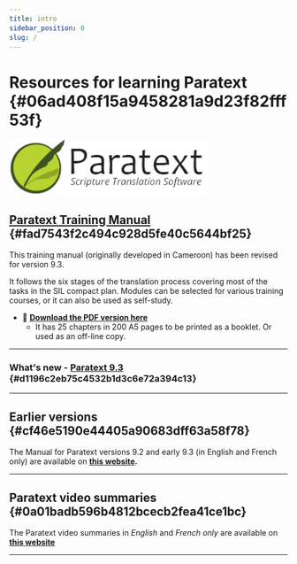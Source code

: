 ```yaml
---
title: intro
sidebar_position: 0
slug: /
---
```




# Resources for learning Paratext {#06ad408f15a9458281a9d23f82fff53f}


![](./415098770.png)


## [Paratext Training Manual](/Resumen) {#fad7543f2c494c928d5fe40c5644bf25}


This training manual (originally developed in Cameroon) has been revised for version 9.3.


It follows the six stages of the translation process covering most of the tasks in the SIL compact plan. Modules can be selected for various training courses, or it can also be used as self-study.

- 📖 [**Download the PDF version here**](https://manual.paratext.org/img/Ptx-man-en-9.3.pdf)
    - It has 25 chapters in 200 A5 pages to be printed as a booklet. Or used as an off-line copy.

---


### What's new - [**Paratext 9.3**](https://sillsdev.github.io/paratext-manual/00-Whats-new) {#d1196c2eb75c4532b1d3c6e72a394c13}


---


## Earlier versions {#cf46e5190e44405a90683dff63a58f78}


The Manual for Paratext versions 9.2 and early 9.3 (in English and French only) are available on [**this website**](https://jennibeadle/paratextmanversions/)**.**


---


## Paratext video summaries {#0a01badb596b4812bcecb2fea41ce1bc}


The Paratext video summaries in _English_ and _French only_ are available on [**this website**](https://jennibeadle.github.io/paratext-vidsum/)


---

